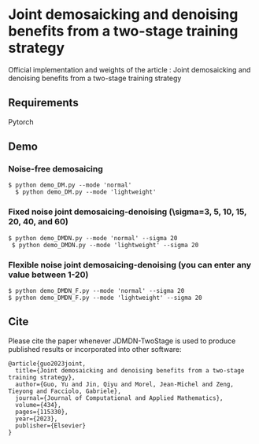 # Joint demosaicking and denoising benefits from a two-stage training strategy 
Official implementation and weights of the article : Joint demosaicking and denoising benefits from a two-stage training strategy 

## Requirements
Pytorch

## Demo 
### Noise-free demosaicing 
	$ python demo_DM.py --mode 'normal' 
      $ python demo_DM.py --mode 'lightweight' 

### Fixed noise joint demosaicing-denoising (\sigma=3, 5, 10, 15, 20, 40, and 60) 
	$ python demo_DMDN.py --mode 'normal' --sigma 20 
     $ python demo_DMDN.py --mode 'lightweight' --sigma 20 

### Flexible noise joint demosaicing-denoising (you can enter any value between 1-20) 
	$ python demo_DMDN_F.py --mode 'normal' --sigma 20 
    $ python demo_DMDN_F.py --mode 'lightweight' --sigma 20 
  
## Cite
Please cite the paper whenever JDMDN-TwoStage is used to produce published results or incorporated into other software:

	@article{guo2023joint,
      title={Joint demosaicking and denoising benefits from a two-stage training strategy},
      author={Guo, Yu and Jin, Qiyu and Morel, Jean-Michel and Zeng, Tieyong and Facciolo, Gabriele},
      journal={Journal of Computational and Applied Mathematics},
      volume={434},
      pages={115330},
      year={2023},
      publisher={Elsevier}
	}
